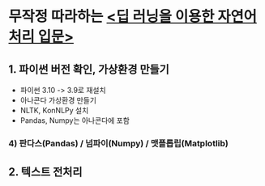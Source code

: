 # 무작정 따라하는 [<딥 러닝을 이용한 자연어 처리 입문>](https://wikidocs.net/book/2155)

## 1. 파이썬 버전 확인, 가상환경 만들기

* 파이썬 3.10 -> 3.9로 재설치
* 아나콘다 가상환경 만들기
* NLTK, KonNLPy 설치
* Pandas, Numpy는 아나콘다에 포함

### 4) 판다스(Pandas) / 넘파이(Numpy) / 맷플롭립(Matplotlib)

## 2. 텍스트 전처리


